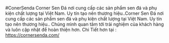 #ConerSenda
Corner Sen Đá nơi cung cấp các sản phẩm sen đá và phụ kiện chất lượng tại Việt Nam. 
Uy tín tạo nên thương hiệu..Corner Sen Đá nơi cung cấp các sản phẩm sen đá và phụ kiện chất lượng tại Việt Nam.
Uy tín tạo nên thương hiệu.. Chúng mình quan tâm tới trải nghiệm của khách hàng và luôn cập nhật để hoàn thiện hơn.
Chi Tiết hơn tại : https://cornersenda.com/
